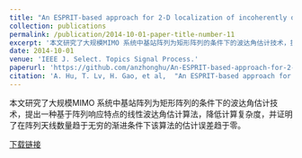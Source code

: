 ```yaml
---
title: "An ESPRIT-based approach for 2-D localization of incoherently distributed sources in massive MIMO systems"
collection: publications
permalink: /publication/2014-10-01-paper-title-number-11
excerpt: '本文研究了大规模MIMO 系统中基站阵列为矩形阵列的条件下的波达角估计技术，提出一种基于阵列响应特点的线性波达角估计算法，降低计算复杂度，并证明了在阵列天线数量趋于无穷的渐进条件下该算法的估计误差趋于零。'
date: 2014-10-01
venue: 'IEEE J. Select. Topics Signal Process.'
paperurl: 'https://github.com/anzhonghu/An-ESPRIT-based-approach-for-2-D-localization-of-incoherently-distributed-sources-in-massive-MIMO-sy'
citation: 'A. Hu, T. Lv, H. Gao, et al,  "An ESPRIT-based approach for 2-D localization of incoherently distributed sources in massive MIMO systems," <i>IEEE J. Select. Topics Signal Process.</i>, vol. 8, no. 5, pp. 996-1011, Oct. 2014.'
---
```

本文研究了大规模MIMO 系统中基站阵列为矩形阵列的条件下的波达角估计技术，提出一种基于阵列响应特点的线性波达角估计算法，降低计算复杂度，并证明了在阵列天线数量趋于无穷的渐进条件下该算法的估计误差趋于零。

[下载链接](https://github.com/anzhonghu/An-ESPRIT-based-approach-for-2-D-localization-of-incoherently-distributed-sources-in-massive-MIMO-sy)
